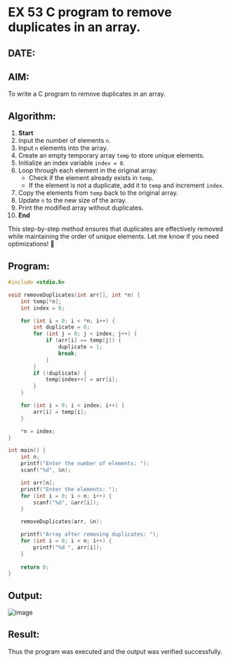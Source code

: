 # EX 53 C program to remove duplicates in an array.
## DATE:
## AIM:
To write a C program to remove duplicates in an array.

## Algorithm:
1. **Start**  
2. Input the number of elements `n`.  
3. Input `n` elements into the array.  
4. Create an empty temporary array `temp` to store unique elements.  
5. Initialize an index variable `index = 0`.  
6. Loop through each element in the original array:  
   - Check if the element already exists in `temp`.  
   - If the element is not a duplicate, add it to `temp` and increment `index`.  
7. Copy the elements from `temp` back to the original array.  
8. Update `n` to the new size of the array.  
9. Print the modified array without duplicates.  
10. **End**  

This step-by-step method ensures that duplicates are effectively removed while maintaining the order of unique elements. Let me know if you need optimizations! 🚀
 

## Program:
```c program
#include <stdio.h>

void removeDuplicates(int arr[], int *n) {
    int temp[*n];
    int index = 0;

    for (int i = 0; i < *n; i++) {
        int duplicate = 0;
        for (int j = 0; j < index; j++) {
            if (arr[i] == temp[j]) {
                duplicate = 1;
                break;
            }
        }
        if (!duplicate) {
            temp[index++] = arr[i];
        }
    }

    for (int i = 0; i < index; i++) {
        arr[i] = temp[i];
    }

    *n = index;
}

int main() {
    int n;
    printf("Enter the number of elements: ");
    scanf("%d", &n);

    int arr[n];
    printf("Enter the elements: ");
    for (int i = 0; i < n; i++) {
        scanf("%d", &arr[i]);
    }

    removeDuplicates(arr, &n);

    printf("Array after removing duplicates: ");
    for (int i = 0; i < n; i++) {
        printf("%d ", arr[i]);
    }
    
    return 0;
}
```

## Output:

![image](https://github.com/user-attachments/assets/56f5c64c-b809-461f-8156-695f95722459)


## Result:
Thus the program was executed and the output was verified successfully.
